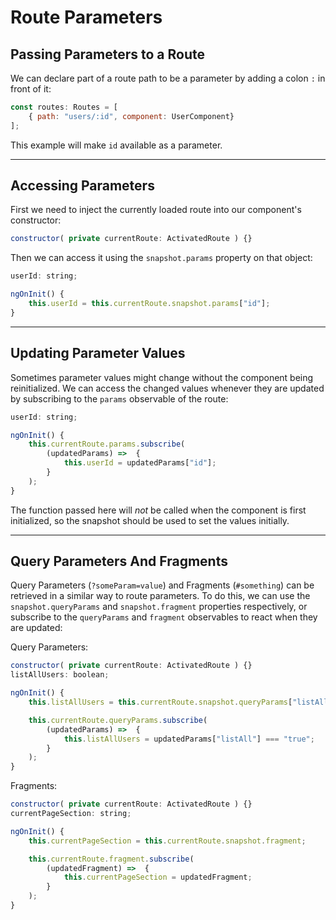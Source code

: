 # Route Parameters

## Passing Parameters to a Route
We can declare part of a route path to  be a parameter by adding a colon `:` in front of it:
```js
const routes: Routes = [
    { path: "users/:id", component: UserComponent}
];
```
This example will make `id` available as a parameter.

---
## Accessing Parameters
First we need to inject the currently loaded route into our component's constructor:
```js
constructor( private currentRoute: ActivatedRoute ) {}
```
Then we can access it using the `snapshot.params` property on that object:
```js
userId: string;

ngOnInit() {
    this.userId = this.currentRoute.snapshot.params["id"];
}
```

---
## Updating Parameter Values
Sometimes parameter values might change without the component being reinitialized. We can access the changed values whenever they are updated by subscribing to the `params` observable of the route:
```js
userId: string;

ngOnInit() {
    this.currentRoute.params.subscribe(
        (updatedParams) =>  {
            this.userId = updatedParams["id"];
        }
    );
}
```
The function passed here will *not* be called when the component is first initialized, so the snapshot should be used to set the values initially.

---
## Query Parameters And Fragments
Query Parameters (`?someParam=value`) and Fragments (`#something`) can be retrieved in a similar way to route parameters. 
To do this, we can use the `snapshot.queryParams` and `snapshot.fragment` properties respectively, or subscribe to the `queryParams` and `fragment` observables to react when they are updated:

Query Parameters:
```js
constructor( private currentRoute: ActivatedRoute ) {}
listAllUsers: boolean;

ngOnInit() {
    this.listAllUsers = this.currentRoute.snapshot.queryParams["listAll"] === "true";

    this.currentRoute.queryParams.subscribe(
        (updatedParams) =>  {
            this.listAllUsers = updatedParams["listAll"] === "true";
        }
    );
}
```
Fragments:
```js
constructor( private currentRoute: ActivatedRoute ) {}
currentPageSection: string;

ngOnInit() {
    this.currentPageSection = this.currentRoute.snapshot.fragment;

    this.currentRoute.fragment.subscribe(
        (updatedFragment) =>  {
            this.currentPageSection = updatedFragment;
        }
    );
}
```